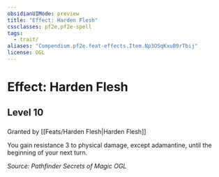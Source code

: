 ```yaml
---
obsidianUIMode: preview
title: "Effect: Harden Flesh"
cssclasses: pf2e,pf2e-spell
tags:
  - trait/
aliases: "Compendium.pf2e.feat-effects.Item.Np3OSqKxuB9rTbij"
license: OGL
---
```

# Effect: Harden Flesh
## Level 10
### 






Granted by [[Feats/Harden Flesh|Harden Flesh]]

You gain resistance 3 to physical damage, except adamantine, until the beginning of your next turn.

*Source: Pathfinder Secrets of Magic*
*OGL*